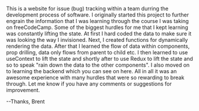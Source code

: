 This is a website for issue (bug) tracking within a team durring the development process of software.
I originally started this project to further engrain the information that I was learning through the course I was taking on freeCodeCamp.
Some of the biggest hurdles for me that I kept learning was constantly lifting the state.
At first I hard coded the data to make sure it was looking the way I invisioned. Next, I created functions for dynamically rendering the data.
After that I learned the flow of data within components, prop drilling, data only flows from parent to child etc. I then learned to use
useContext to lift the state and shortly after to use Redux to lift the state and so to speak "rain down the data to the other components".
I also moved on to learning the backend which you can see on here. All in all it was an awesome experience with many hurdles that were
so rewarding to break through. Let me know if you have any comments or suggestions for improvement. 

--Thanks, Brent
